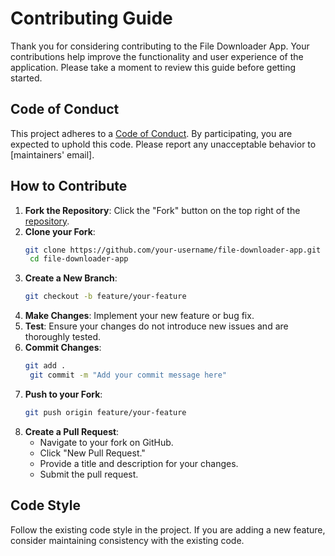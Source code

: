 # Contributing Guide
Thank you for considering contributing to the File Downloader App. Your contributions help improve the functionality and user experience of the application. Please take a moment to review this guide before getting started.
## Code of Conduct
This project adheres to a [Code of Conduct](CODE_OF_CONDUCT.md). By participating, you are expected to uphold this code. Please report any unacceptable behavior to [maintainers' email].
## How to Contribute
1. **Fork the Repository**: Click the "Fork" button on the top right of the [repository](https://github.com/Athallah1234/File-Downloader).
2. **Clone your Fork**:
   ```bash
   git clone https://github.com/your-username/file-downloader-app.git
    cd file-downloader-app
   ```
3. **Create a New Branch**:
   ```bash
   git checkout -b feature/your-feature
   ```
4. **Make Changes**: Implement your new feature or bug fix.
5. **Test**: Ensure your changes do not introduce new issues and are thoroughly tested.
6. **Commit Changes**:
   ```bash
   git add .
    git commit -m "Add your commit message here"
   ```
7. **Push to your Fork**:
   ```bash
   git push origin feature/your-feature
   ```
8. **Create a Pull Request**:
   - Navigate to your fork on GitHub.
   - Click "New Pull Request."
   - Provide a title and description for your changes.
   - Submit the pull request.
## Code Style
Follow the existing code style in the project. If you are adding a new feature, consider maintaining consistency with the existing code.
